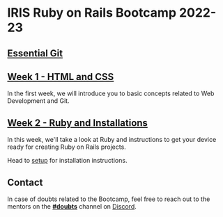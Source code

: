 # IRIS Ruby on Rails Bootcamp 2022-23

## [Essential Git](/essential_git.md)

## [Week 1 - HTML and CSS](/week_1)
In the first week, we will introduce you to basic concepts related to Web Development and Git.

## [Week 2 - Ruby and Installations](https://www.youtube.com/watch?v=GQoQoJmmAuM&list=PLd4eAZyzurEj3WRhTpPAW3hfmM6a6CspK&index=5)
In this week, we'll take a look at Ruby and instructions to get your device ready for creating Ruby on Rails projects.

Head to [setup](/setup) for installation instructions. 

## Contact
In case of doubts related to the Bootcamp, feel free to reach out to the mentors on the [**#doubts**](https://discord.com/channels/1052463702558908416/1052467811143913552) channel on [Discord](https://discord.gg/HQKpB6XH).
